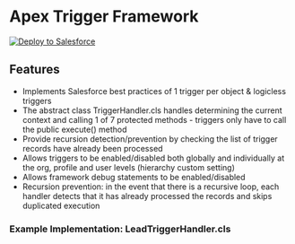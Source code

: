 # Apex Trigger Framework
<a target="_blank" href="https://githubsfdeploy.herokuapp.com?owner=jongpie&repo=ApexTriggerFramework">
  <img alt="Deploy to Salesforce" src="https://raw.githubusercontent.com/afawcett/githubsfdeploy/master/src/main/webapp/resources/img/deploy.png">
</a>

## Features
* Implements Salesforce best practices of 1 trigger per object & logicless triggers
* The abstract class TriggerHandler.cls handles determining the current context and calling 1 of 7 protected methods - triggers only have to call the public execute() method
* Provide recursion detection/prevention by checking the list of trigger records have already been processed
* Allows triggers to be enabled/disabled both globally and individually at the org, profile and user levels (hierarchy custom setting)
* Allows framework debug statements to be enabled/disabled
* Recursion prevention: in the event that there is a recursive loop, each handler detects that it has already processed the records and skips duplicated execution


### Example Implementation: LeadTriggerHandler.cls
